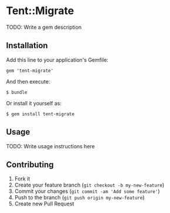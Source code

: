 # Tent::Migrate

TODO: Write a gem description

## Installation

Add this line to your application's Gemfile:

    gem 'tent-migrate'

And then execute:

    $ bundle

Or install it yourself as:

    $ gem install tent-migrate

## Usage

TODO: Write usage instructions here

## Contributing

1. Fork it
2. Create your feature branch (`git checkout -b my-new-feature`)
3. Commit your changes (`git commit -am 'Add some feature'`)
4. Push to the branch (`git push origin my-new-feature`)
5. Create new Pull Request
